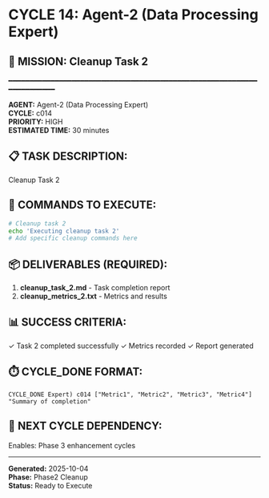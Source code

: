 # CYCLE 14: Agent-2 (Data Processing Expert)

## 🎯 MISSION: Cleanup Task 2
━━━━━━━━━━━━━━━━━━━━━━━━━━━━━━━━━━━━━━━━━━━━━━━━━━━━━━━━━━━━━━━━━━━━━━

**AGENT:** Agent-2 (Data Processing Expert)  
**CYCLE:** c014  
**PRIORITY:** HIGH  
**ESTIMATED TIME:** 30 minutes  


## 📋 TASK DESCRIPTION:
Cleanup Task 2

## 🔧 COMMANDS TO EXECUTE:
```bash
# Cleanup task 2
echo 'Executing cleanup task 2'
# Add specific cleanup commands here
```

## 📦 DELIVERABLES (REQUIRED):
1. **cleanup_task_2.md** - Task completion report
2. **cleanup_metrics_2.txt** - Metrics and results

## 📊 SUCCESS CRITERIA:
✓ Task 2 completed successfully
✓ Metrics recorded
✓ Report generated

## ⏱️ CYCLE_DONE FORMAT:
```
CYCLE_DONE Expert) c014 ["Metric1", "Metric2", "Metric3", "Metric4"] "Summary of completion"
```

## 📝 NEXT CYCLE DEPENDENCY:
Enables: Phase 3 enhancement cycles

---

**Generated:** 2025-10-04  
**Phase:** Phase2 Cleanup  
**Status:** Ready to Execute
